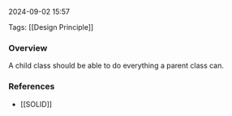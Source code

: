 
2024-09-02 15:57

Tags: [[Design Principle]]

### Overview
A child class should be able to do everything a parent class can.

### References
- [[SOLID]]
